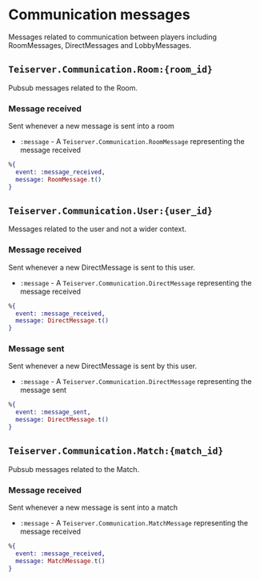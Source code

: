 # Communication messages
Messages related to communication between players including RoomMessages, DirectMessages and LobbyMessages.

## `Teiserver.Communication.Room:{room_id}`
Pubsub messages related to the Room.

### Message received
Sent whenever a new message is sent into a room

- `:message` - A `Teiserver.Communication.RoomMessage` representing the message received

```elixir
%{
  event: :message_received,
  message: RoomMessage.t()
}
```

## `Teiserver.Communication.User:{user_id}`
Messages related to the user and not a wider context.

### Message received
Sent whenever a new DirectMessage is sent to this user.

- `:message` - A `Teiserver.Communication.DirectMessage` representing the message received

```elixir
%{
  event: :message_received,
  message: DirectMessage.t()
}
```

### Message sent
Sent whenever a new DirectMessage is sent by this user.

- `:message` - A `Teiserver.Communication.DirectMessage` representing the message sent

```elixir
%{
  event: :message_sent,
  message: DirectMessage.t()
}
```

## `Teiserver.Communication.Match:{match_id}`
Pubsub messages related to the Match.

### Message received
Sent whenever a new message is sent into a match

- `:message` - A `Teiserver.Communication.MatchMessage` representing the message received

```elixir
%{
  event: :message_received,
  message: MatchMessage.t()
}
```